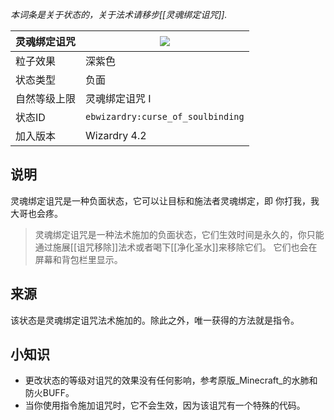 _本词条是关于状态的，关于法术请移步[[灵魂绑定诅咒]]._

| 灵魂绑定诅咒 | ![](https://github.com/Electroblob77/Wizardry/blob/1.12.2/src/main/resources/assets/ebwizardry/textures/gui/potion_icon_curse_of_soulbinding.png) |
| --- | --- |
| 粒子效果 | 深紫色 |
| 状态类型 | 负面 |
| 自然等级上限 | 灵魂绑定诅咒 I |
| 状态ID | `ebwizardry:curse_of_soulbinding` |
| 加入版本 | Wizardry 4.2 |

## 说明
灵魂绑定诅咒是一种负面状态，它可以让目标和施法者灵魂绑定，即 你打我，我大哥也会疼。
> 灵魂绑定诅咒是一种法术施加的负面状态，它们生效时间是永久的，你只能通过施展[[诅咒移除]]法术或者喝下[[净化圣水]]来移除它们。 它们也会在屏幕和背包栏里显示。

## 来源
该状态是灵魂绑定诅咒法术施加的。除此之外，唯一获得的方法就是指令。

## 小知识
- 更改状态的等级对诅咒的效果没有任何影响，参考原版_Minecraft_的水肺和防火BUFF。
- 当你使用指令施加诅咒时，它不会生效，因为该诅咒有一个特殊的代码。
